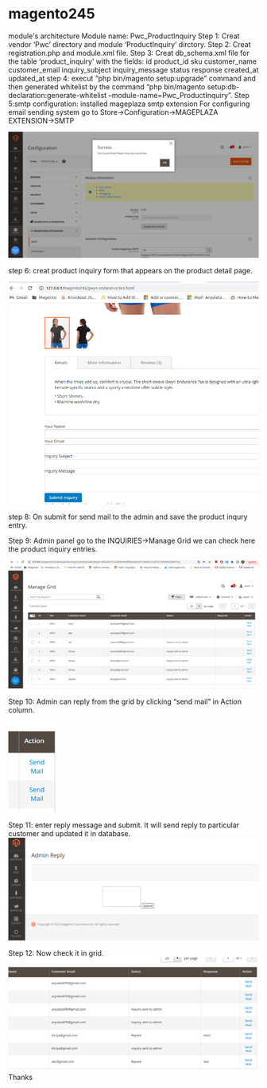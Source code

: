 # magento245
module's architecture
Module name: Pwc_ProductInquiry
Step 1: Creat vendor ‘Pwc’ directory and module ‘ProductInquiry’ dirctory.
Step 2: Creat registration.php and module.xml file.
Step 3: Creat db_schema.xml file for the table ‘product_inquiry’ with the 		fields: 
		id
		product_id
		sku
		customer_name
		customer_email
		inquiry_subject
		inquiry_message
		status
		response
		created_at
		updated_at
step 4: execut “php bin/magento setup:upgrade” command and then 	generated whitelist by the command “php bin/magento setup:db-	declaration:generate-whitelist –module-name=Pwc_ProductInquiry”.
Step 5:smtp configuration: installed mageplaza smtp extension 
	For configuring email sending system go to Store->Configuration->MAGEPLAZA EXTENSION->SMTP

![](img/capture1.png)



step 6: creat product inquiry form that appears on the product detail page.

![](img/capture2.png)

step 8: On submit for send mail to the admin and save the product inqury 	entry.

Step 9: Admin panel  go to the INQUIRIES->Manage Grid
		we can check here the product inquiry entries.

![](img/capture3.png)

Step 10: Admin can reply from the grid by clicking “send mail” in Action column.

![](img/capture4.png)






Step 11: enter reply message and submit. It will send reply to particular customer and updated it in database.
![](img/capture5.png)

Step 12: Now check it in grid.
![](img/capture6.png)
Thanks